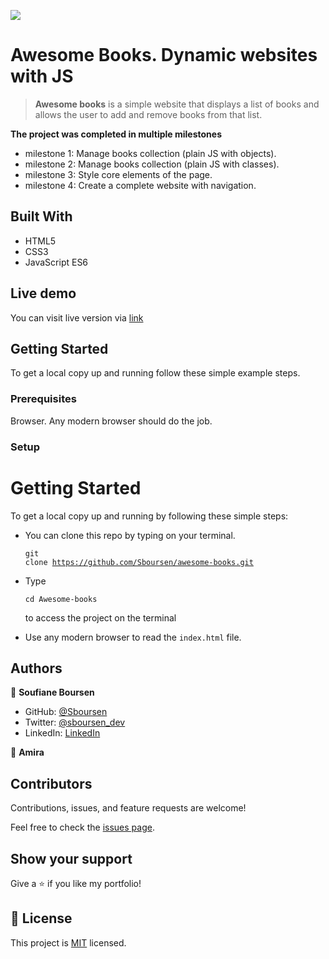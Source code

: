 ![](https://img.shields.io/badge/Microverse-blueviolet)

# Awesome Books. Dynamic websites with JS

> **Awesome books** is a simple website that displays a list of books and allows the user to add and remove books from that list.

**The project was completed in multiple milestones**

- milestone 1: Manage books collection (plain JS with objects).
- milestone 2: Manage books collection (plain JS with classes).
- milestone 3: Style core elements of the page.
- milestone 4: Create a complete website with navigation.

## Built With

- HTML5
- CSS3
- JavaScript ES6

## Live demo

You can visit live version via [link](https://sboursen.github.io/awesome-books/)

## Getting Started

To get a local copy up and running follow these simple example steps.

### Prerequisites

Browser. Any modern browser should do the job.

### Setup

# Getting Started

To get a local copy up and running by following these simple steps:

- You can clone this repo by typing on your terminal.<pre><code>git clone https://github.com/Sboursen/awesome-books.git</code></pre>

- Type <pre><code>cd Awesome-books</code></pre> to access the project on the terminal

- Use any modern browser to read the `index.html` file.

## Authors

👤 **Soufiane Boursen**

- GitHub: [@Sboursen](https://github.com/Sboursen)
- Twitter: [@sboursen_dev](https://twitter.com/sboursen_dev)
- LinkedIn: [LinkedIn](https://linkedin.com/in/sboursen)

👤 **Amira**

## Contributors

Contributions, issues, and feature requests are welcome!

Feel free to check the [issues page](../../issues/).

## Show your support

Give a ⭐️ if you like my portfolio!

## 📝 License

This project is [MIT](./LICENSE) licensed.
